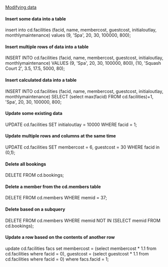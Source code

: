 [Modifying data](https://pgexercises.com/questions/updates/)

#### Insert some data into a table
insert into cd.facilities (facid, name, membercost, guestcost, initialoutlay, monthlymaintenance)
values (9, 'Spa', 20, 30, 100000, 800);  

#### Insert multiple rows of data into a table
INSERT INTO cd.facilities
    (facid, name, membercost, guestcost, initialoutlay, monthlymaintenance)
    VALUES
        (9, 'Spa', 20, 30, 100000, 800),
        (10, 'Squash Court 2', 3.5, 17.5, 5000, 80);       

#### Insert calculated data into a table

INSERT INTO cd.facilities
    (facid, name, membercost, guestcost, initialoutlay, monthlymaintenance)
    SELECT (select max(facid) FROM cd.facilities)+1, 'Spa', 20, 30, 100000, 800;     
#### Update some existing data
UPDATE cd.facilities
    SET initialoutlay = 10000
    WHERE facid = 1; 

#### Update multiple rows and columns at the same time
UPDATE cd.facilities
    SET
        membercost = 6,
        guestcost = 30
    WHERE facid in (0,1);          

#### Delete all bookings
DELETE FROM cd.bookings;

#### Delete a member from the cd.members table
DELETE FROM cd.members 
WHERE memid = 37;

#### Delete based on a subquery
DELETE FROM cd.members WHERE memid NOT IN (SELECT memid FROM cd.bookings);

#### Update a row based on the contents of another row
update cd.facilities facs
    set
        membercost = (select membercost * 1.1 from cd.facilities where facid = 0),
        guestcost = (select guestcost * 1.1 from cd.facilities where facid = 0)
    where facs.facid = 1;    

